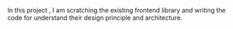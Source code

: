 In this project , I am scratching the existing frontend library and writing the code for understand their design principle and architecture.
